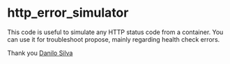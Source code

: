 # http_error_simulator

This code is useful to simulate any HTTP status code from a container. You can use it for troubleshoot propose, mainly regarding health check errors.

Thank you [Danilo Silva](https://github.com/danillsilvase)
